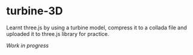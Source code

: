 # turbine-3D
Learnt three.js by using a turbine model, compress it to a collada file and uploaded it to three.js library for practice.

*Work in progress*
